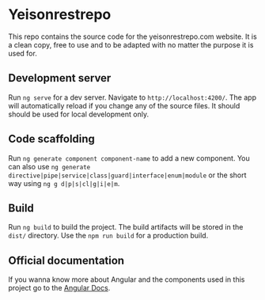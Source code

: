 # Yeisonrestrepo

This repo contains the source code for the yeisonrestrepo.com website. It is a clean copy, free to use and to be adapted with no matter the purpose it is used for.

## Development server

Run `ng serve` for a dev server. Navigate to `http://localhost:4200/`. The app will automatically reload if you change any of the source files. It should should be used for local development only.

## Code scaffolding

Run `ng generate component component-name` to add a new component. You can also use `ng generate directive|pipe|service|class|guard|interface|enum|module` or the short way using `ng g d|p|s|cl|g|i|e|m`.

## Build

Run `ng build` to build the project. The build artifacts will be stored in the `dist/` directory. Use the `npm run build` for a production build.

## Official documentation

If you wanna know more about Angular and the components used in this project go to the [Angular Docs](https://angular.io/docs).
